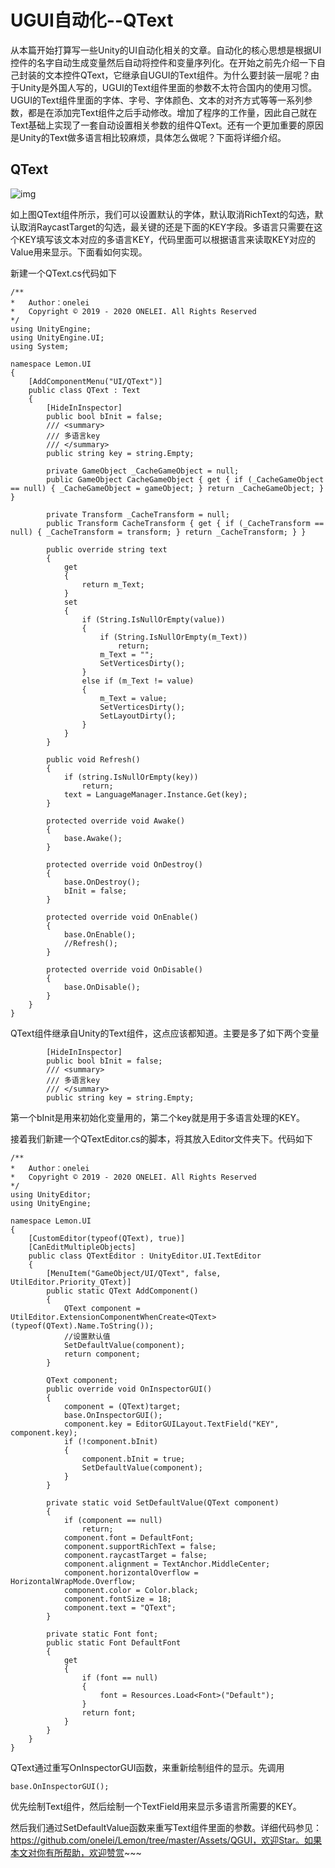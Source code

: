 # UGUI自动化--QText

从本篇开始打算写一些Unity的UI自动化相关的文章。自动化的核心思想是根据UI控件的名字自动生成变量然后自动将控件和变量序列化。在开始之前先介绍一下自己封装的文本控件QText，它继承自UGUI的Text组件。为什么要封装一层呢？由于Unity是外国人写的，UGUI的Text组件里面的参数不太符合国内的使用习惯。UGUI的Text组件里面的字体、字号、字体颜色、文本的对齐方式等等一系列参数，都是在添加完Text组件之后手动修改。增加了程序的工作量，因此自己就在Text基础上实现了一套自动设置相关参数的组件QText。还有一个更加重要的原因是Unity的Text做多语言相比较麻烦，具体怎么做呢？下面将详细介绍。

## QText

![img](https://mmbiz.qpic.cn/mmbiz_png/lUlPpjU9ZFrbciaXDtrYRBauUAlabYn2MgUScS6gw5Xde4CiaCbPhCsX4FSKF3ubBVDMicN2aqTjDjsqentb33iaNg/640?wx_fmt=png)

如上图QText组件所示，我们可以设置默认的字体，默认取消RichText的勾选，默认取消RaycastTarget的勾选，最关键的还是下面的KEY字段。多语言只需要在这个KEY填写该文本对应的多语言KEY，代码里面可以根据语言来读取KEY对应的Value用来显示。下面看如何实现。

新建一个QText.cs代码如下

```
/**
*   Author：onelei
*   Copyright © 2019 - 2020 ONELEI. All Rights Reserved
*/
using UnityEngine;
using UnityEngine.UI;
using System;

namespace Lemon.UI
{
    [AddComponentMenu("UI/QText")]
    public class QText : Text
    {
        [HideInInspector]
        public bool bInit = false;
        /// <summary>
        /// 多语言key
        /// </summary>
        public string key = string.Empty;

        private GameObject _CacheGameObject = null;
        public GameObject CacheGameObject { get { if (_CacheGameObject == null) { _CacheGameObject = gameObject; } return _CacheGameObject; } }

        private Transform _CacheTransform = null;
        public Transform CacheTransform { get { if (_CacheTransform == null) { _CacheTransform = transform; } return _CacheTransform; } }

        public override string text
        {
            get
            {
                return m_Text;
            }
            set
            {
                if (String.IsNullOrEmpty(value))
                {
                    if (String.IsNullOrEmpty(m_Text))
                        return;
                    m_Text = "";
                    SetVerticesDirty();
                }
                else if (m_Text != value)
                {
                    m_Text = value;
                    SetVerticesDirty();
                    SetLayoutDirty();
                }
            }
        }

        public void Refresh()
        {
            if (string.IsNullOrEmpty(key))
                return;
            text = LanguageManager.Instance.Get(key);
        }

        protected override void Awake()
        {
            base.Awake();
        }

        protected override void OnDestroy()
        {
            base.OnDestroy();
            bInit = false;
        }

        protected override void OnEnable()
        {
            base.OnEnable();
            //Refresh();
        }

        protected override void OnDisable()
        {
            base.OnDisable();
        }
    }
}
```

QText组件继承自Unity的Text组件，这点应该都知道。主要是多了如下两个变量

```
        [HideInInspector]
        public bool bInit = false;
        /// <summary>
        /// 多语言key
        /// </summary>
        public string key = string.Empty;
```

第一个bInit是用来初始化变量用的，第二个key就是用于多语言处理的KEY。

接着我们新建一个QTextEditor.cs的脚本，将其放入Editor文件夹下。代码如下

```
/**
*   Author：onelei
*   Copyright © 2019 - 2020 ONELEI. All Rights Reserved
*/
using UnityEditor;
using UnityEngine;

namespace Lemon.UI
{
    [CustomEditor(typeof(QText), true)]
    [CanEditMultipleObjects]
    public class QTextEditor : UnityEditor.UI.TextEditor
    {
        [MenuItem("GameObject/UI/QText", false, UtilEditor.Priority_QText)]
        public static QText AddComponent()
        {
            QText component = UtilEditor.ExtensionComponentWhenCreate<QText>(typeof(QText).Name.ToString());
            //设置默认值
            SetDefaultValue(component);
            return component;
        }

        QText component;
        public override void OnInspectorGUI()
        {
            component = (QText)target;
            base.OnInspectorGUI();
            component.key = EditorGUILayout.TextField("KEY", component.key);
            if (!component.bInit)
            {
                component.bInit = true;
                SetDefaultValue(component);
            }
        }

        private static void SetDefaultValue(QText component)
        {
            if (component == null)
                return;
            component.font = DefaultFont;
            component.supportRichText = false;
            component.raycastTarget = false;
            component.alignment = TextAnchor.MiddleCenter;
            component.horizontalOverflow = HorizontalWrapMode.Overflow;
            component.color = Color.black;
            component.fontSize = 18;
            component.text = "QText";
        }

        private static Font font;
        public static Font DefaultFont
        {
            get
            {
                if (font == null)
                {
                    font = Resources.Load<Font>("Default");
                }
                return font;
            }
        }
    }
}
```

QText通过重写OnInspectorGUI函数，来重新绘制组件的显示。先调用

```
base.OnInspectorGUI();
```

优先绘制Text组件，然后绘制一个TextField用来显示多语言所需要的KEY。

然后我们通过SetDefaultValue函数来重写Text组件里面的参数。详细代码参见：https://github.com/onelei/Lemon/tree/master/Assets/QGUI，欢迎Star。如果本文对你有所帮助，欢迎赞赏~~~


  